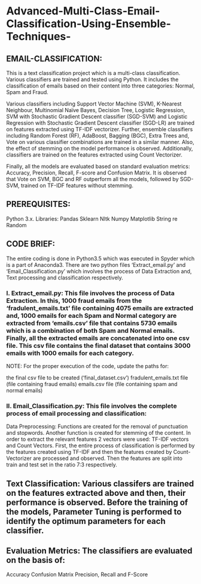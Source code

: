 # Advanced-Multi-Class-Email-Classification-Using-Ensemble-Techniques-
## EMAIL-CLASSIFICATION:
This is a text classification project which is a multi-class classification. Various classifiers are trained and tested using Python. It includes the classification of emails based on their content into three categories: Normal, Spam and Fraud.

Various classifiers including Support Vector Machine (SVM), K-Nearest Neighbour, Multinomial Naïve Bayes, Decision Tree, Logistic Regression, SVM with Stochastic Gradient Descent classifier (SGD-SVM) and Logistic Regression with Stochastic Gradient Descent classifier (SGD-LR) are trained on features extracted using TF-IDF vectorizer. Further, ensemble classifiers including Random Forest (RF), AdaBoost, Bagging (BGC), Extra Trees and, Vote on various classifier combinations are trained in a similar manner. Also, the effect of stemming on the model performance is observed. Additionally, classifiers are trained on the features extracted using Count Vectorizer.

Finally, all the models are evaluated based on standard evaluation metrics: Accuracy, Precision, Recall, F-score and Confusion Matrix. It is observed that Vote on SVM, BGC and RF outperform all the models, followed by SGD-SVM, trained on TF-IDF features without stemming.

## PREREQUISITES:
Python 3.x.
Libraries:
Pandas
Sklearn
Nltk
Numpy
Matplotlib
String
re
Random
## CODE BRIEF:
The entire coding is done in Python3.5 which was executed in Spyder which is a part of Anaconda3. There are two python files ‘Extract_email.py’ and ‘Email_Classification.py’ which involves the process of Data Extraction and, Text processing and classification respectively.

### I. Extract_email.py: This file involves the process of Data Extraction. In this, 1000 fraud emails from the ‘fradulent_emails.txt’ file containing 4075 emails are extracted and, 1000 emails for each Spam and Normal category are extracted from ‘emails.csv’ file that contains 5730 emails which is a combination of both Spam and Normal emails. Finally, all the extracted emails are concatenated into one csv file. This csv file contains the final dataset that contains 3000 emails with 1000 emails for each category.

NOTE: For the proper execution of the code, update the paths for:

the final csv file to be created (‘final_dataset.csv’)
fradulent_emails.txt file (file containing fraud emails)
emails.csv file (file containing spam and normal emails)
### II. Email_Classification.py: This file involves the complete process of email processing and classification:
Data Preprocessing: Functions are created for the removal of punctuation and stopwords. Another function is created for stemming of the content. In order to extract the relevant features 2 vectors were used: TF-IDF vectors and Count Vectors. First, the entire process of classification is performed by the features created using TF-IDF and then the features created by Count- Vectorizer are processed and observed. Then the features are split into train and test set in the ratio 7:3 respectively.

## Text Classification: Various classifers are trained on the features extracted above and then, their performance is observed. Before the training of the models, Parameter Tuning is performed to identify the optimum parameters for each classifier.

## Evaluation Metrics: The classifiers are evaluated on the basis of:

Accuracy
Confusion Matrix
Precision, Recall and F-Score
